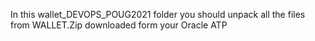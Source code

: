 In this wallet_DEVOPS_POUG2021 folder you should unpack all the files from WALLET.Zip downloaded form your Oracle ATP